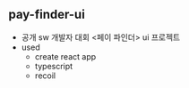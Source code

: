 ## pay-finder-ui 
- 공개 sw 개발자 대회 <페이 파인더> ui 프로젝트
- used
  - create react app
  - typescript
  - recoil